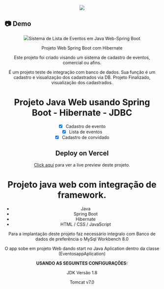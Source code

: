 <h1 align="center"><img src="https://user-images.githubusercontent.com/53831498/135899352-1463af04-5098-4741-bc8a-78c0877e1f96.png"></h1>

## :camera: Demo

<div align="center" >
  <img src="(https://github.com/user-attachments/assets/7d732435-80ea-4a9d-a9e4-d8fab3a080c7)>
</div>

# Sistema de Lista de Eventos em Java Web-Spring Boot
Projeto Web Spring Boot com Hibernate

Este projeto foi criado visando um sistema de cadastro de eventos, comercial ou afins.

É um projeto teste de integração com banco de dados. Sua função é um cadastro e visualização dos cadastrados via DB. Projeto Finalizado, visualização dos cadastrados.

# Projeto Java Web usando Spring Boot - Hibernate - JDBC

  - [x] Cadastro de evento 
  - [x] Lista de eventos
  - [x] Cadastro de convidado

## Deploy on Vercel

[Click aqui](https://eventoapponline.herokuapp.com/) para ver a live preview deste projeto.

# Projeto java web com integração de framework.

  - Java
  - Spring Boot
  - Hibernate
  - HTML / CSS / JavaScript

Para a implantação deste projeto faz necessário integralo com Banco de dados de preferência o MySql Workbench 8.0

O app sobe em projeto Web dando start no Java Aplication dentro da classe (EventosappAplication) 

**USANDO AS SEGUINTES CONFIGURAÇÕES:**

JDK Versão 1.8

Tomcat v7.0
